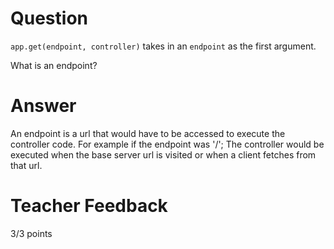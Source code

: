 # Question

`app.get(endpoint, controller)` takes in an `endpoint` as the first argument.

What is an endpoint?

# Answer
An endpoint is a url that would have to be accessed to execute the controller code. For example if the endpoint was '/';  The controller would be executed when the base server url is visited or when a client fetches from that url.
# Teacher Feedback

3/3 points